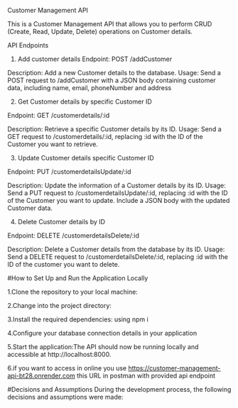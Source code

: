 Customer Management API

This is a Customer Management API that allows you to perform CRUD (Create, Read, Update, Delete) operations on Customer details.

API Endpoints
1. Add customer details 
Endpoint: POST /addCustomer

Description: Add a new Customer details to the database.
Usage: Send a POST request to /addCustomer with a JSON body containing customer data, including name, email, phoneNumber and address

2. Get Customer details  by specific Customer ID

Endpoint: GET /customerdetails/:id

Description: Retrieve a specific Customer details by its ID.
Usage: Send a GET request to /customerdetails/:id, replacing :id with the ID of the Customer you want to retrieve.

3. Update Customer details specific Customer ID
   
Endpoint: PUT /customerdetailsUpdate/:id

Description: Update the information of a Customer details  by its ID.
Usage: Send a PUT request to /customerdetailsUpdate/:id, replacing :id with the ID of the Customer you want to update. Include a JSON body with the updated Customer data.

4. Delete Customer details by ID
   
Endpoint: DELETE /customerdetailsDelete/:id

Description: Delete a Customer details from the database by its ID.
Usage: Send a DELETE request to /customerdetailsDelete/:id, replacing :id with the ID of the customer you want to delete.

#How to Set Up and Run the Application Locally

1.Clone the repository to your local machine:

2.Change into the project directory:

3.Install the required dependencies: using npm i 

4.Configure your database connection details in your application

5.Start the application:The API should now be running locally and accessible at http://localhost:8000.

6.if you want to access in online you use https://customer-management-api-bt28.onrender.com this URL in postman with provided api endpoint 

#Decisions and Assumptions
During the development process, the following decisions and assumptions were made:
